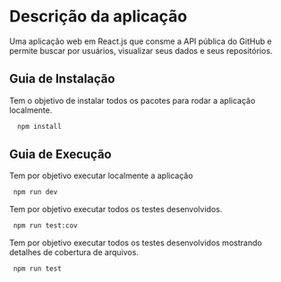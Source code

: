 # Descrição da aplicação

Uma aplicação web em React.js que consme a API pública do GitHub e permite buscar por usuários, visualizar seus dados e seus repositórios.

## Guia de Instalação

Tem o objetivo de instalar todos os pacotes para rodar a aplicação localmente.

```bash
  npm install
```


## Guia de Execução

Tem por objetivo executar localmente a aplicação
 ```bash
  npm run dev
```

Tem por objetivo executar todos os testes desenvolvidos.

 ```bash
  npm run test:cov
```

Tem por objetivo executar todos os testes desenvolvidos mostrando detalhes de cobertura de arquivos.

 ```bash
  npm run test
```

